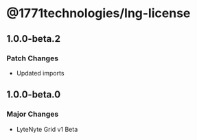 # @1771technologies/lng-license

## 1.0.0-beta.2

### Patch Changes

- Updated imports

## 1.0.0-beta.0

### Major Changes

- LyteNyte Grid v1 Beta
